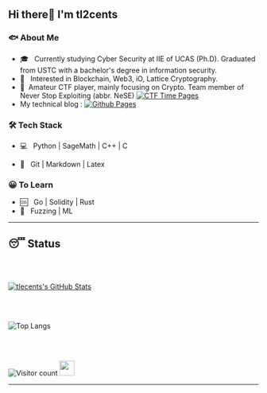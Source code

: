 <h2>Hi there👋  I'm tl2cents</h2>

<h3> 🐟 About Me </h3>

- 🎓 &nbsp; Currently studying  Cyber Security at IIE of UCAS (Ph.D). Graduated from USTC with a bachelor's degree in information security.
- 🌱 &nbsp; Interested in Blockchain, Web3, iO, Lattice Cryptography.
- :information_desk_person: &nbsp;Amateur CTF player, mainly focusing on Crypto. Team member of Never Stop Exploiting (abbr. NeSE) <a href="https://ctftime.org/team/13575"><img alt="CTF Time Pages" src="https://img.shields.io/badge/CTFTime-NeSE-orange?style=flat-square&logo=C"></a>
- My technical blog : <a href="https://tl2cents.github.io/"><img alt="Github Pages" src="https://img.shields.io/badge/Github-tl2cents-blue?style=flat-square&logo=Github"></a>

<h3>🛠 Tech Stack</h3>

- 💻 &nbsp; Python | SageMath | C++ | C 

- :thought_balloon: &nbsp; Git | Markdown | Latex 



<h3>😀 To Learn</h3>

- :cool: &nbsp; Go | Solidity | Rust 
- :whale:  &nbsp; Fuzzing | ML 

<hr>
<h2>😴 Status</h2>

<br/><br/>

[![tlecents's GitHub Stats](https://github-readme-stats.vercel.app/api?username=tl2cents&show_icons=true)](https://github.com/tl2cents)

<br/>

<br/>

![Top Langs](https://github-readme-stats.vercel.app/api/top-langs/?username=tl2cents&show_icons=true)

<br><br>



![Visitor count](https://visitor-badge.laobi.icu/badge?page_id=tl2cents.tl2cents)   <img src="https://media.giphy.com/media/dxn6fRlTIShoeBr69N/giphy.gif" width="30">





<hr>
